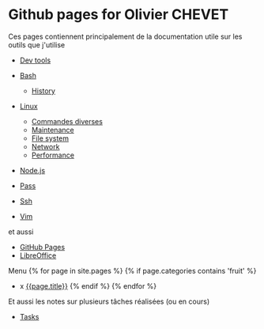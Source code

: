# Github pages for Olivier CHEVET

Ces pages contiennent principalement de la documentation utile sur les outils que j'utilise

- [Dev tools](/dev-tools)

- [Bash](./bash)
  - [History](/bash/history)
- [Linux](/linux)
  - [Commandes diverses](/linux/general)
  - [Maintenance](/linux/maintenance)
  - [File system](/linux/filesystem)
  - [Network](/linux/network)
  - [Performance](/linux/perf)
- [Node.js](/node)
- [Pass](/pass)
- [Ssh](/ssh)
- [Vim](/vim)

et aussi
- [GitHub Pages](/github-pages)
- [LibreOffice](/libreoffice)

Menu
{% for page in site.pages %}
  {% if page.categories contains 'fruit' %}
- x [{{page.title}}]({{page.url}})
  {% endif %}
{% endfor %}


Et aussi les notes sur plusieurs tâches réalisées (ou en cours)

- [Tasks](./tasks)
